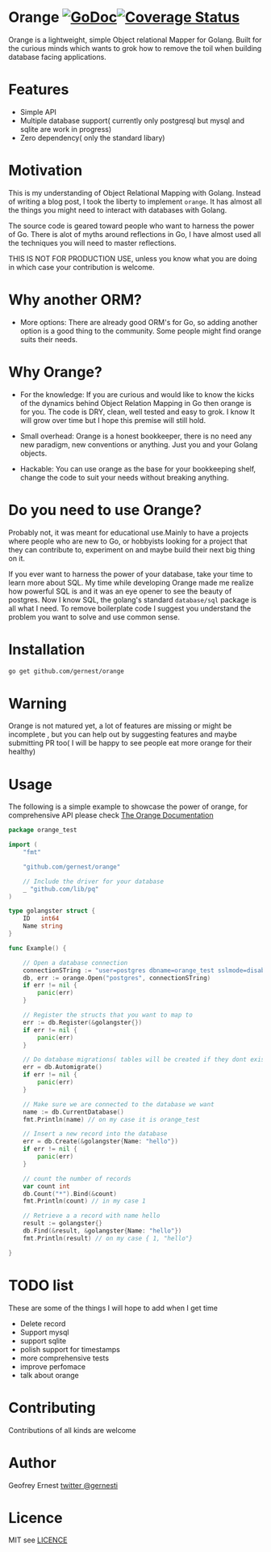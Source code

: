 # Orange [![GoDoc](https://godoc.org/github.com/gernest/orange?status.svg)](https://godoc.org/github.com/gernest/orange)[![Coverage Status](https://coveralls.io/repos/github/gernest/orange/badge.svg?branch=master)](https://coveralls.io/github/gernest/orange?branch=master)


Orange is a lightweight, simple Object relational Mapper for Golang. Built  for
the curious minds which wants to grok how to remove the toil when building
database facing applications.

# Features
* Simple API 
* Multiple database support( currently only postgresql but mysql and sqlite are
work in progress)
* Zero dependency( only the standard libary)

# Motivation
This is my understanding of Object Relational Mapping with Golang. Instead of
writing a blog post, I took the liberty to implement `orange`. It has almost all
the things you might need to interact with databases with Golang.

The source code is geared toward people who want to harness the power of Go.
There is alot of myths around reflections in Go, I have almost used all the
techniques you will need to master reflections.

THIS IS NOT FOR PRODUCTION USE, unless you know what you are doing in which case
your contribution is welcome.


# Why another ORM?


* More options: There are already good ORM's for Go, so adding another option is
a good thing to the community. Some people might find orange suits their needs.


# Why Orange?

* For the knowledge: If you are curious and would like to know the kicks of the
dynamics behind Object Relation Mapping in Go then orange is for you. The code is
DRY, clean, well tested and easy to grok. I know It will grow over time but I
hope this premise will still hold.

* Small overhead: Orange is a honest bookkeeper, there is no need any new
paradigm, new conventions or anything. Just you and your Golang objects.

* Hackable: You can use orange as the base for your bookkeeping shelf, change
 the code to suit your needs without breaking anything.

# Do you need to use Orange?

Probably not, it was meant for educational use.Mainly to have a projects where 
people who are new to Go, or hobbyists looking for a project that they can contribute
to, experiment on and maybe build their next big thing on it.

If you ever want to harness the power of your database, take your time to learn more
about SQL. My time while developing Orange made me realize how powerful SQL is and it
was an eye opener to see the beauty of postgres. Now I know SQL, the golang's 
standard `database/sql` package is all what I need. To remove boilerplate code
I suggest you understand the problem you want to solve and use common sense. 

# Installation

```bash
go get github.com/gernest/orange
```

# Warning
Orange is not matured yet, a lot of features are missing or might be incomplete
, but you can help out by
suggesting features and maybe submitting PR too( I will be happy to  see people
eat more orange for their healthy)

# Usage

The following is a simple example to showcase the power of orange, for
comprehensive API please check [ The Orange Documentation](https://godoc.org/github.com/gernest/orange)

```go
package orange_test

import (
	"fmt"

	"github.com/gernest/orange"

	// Include the driver for your database
	_ "github.com/lib/pq"
)

type golangster struct {
	ID   int64
	Name string
}

func Example() {

	// Open a database connection
	connectionSTring := "user=postgres dbname=orange_test sslmode=disable"
	db, err := orange.Open("postgres", connectionSTring)
	if err != nil {
		panic(err)
	}

	// Register the structs that you want to map to
	err := db.Register(&golangster{})
	if err != nil {
		panic(err)
	}

	// Do database migrations( tables will be created if they dont exist
	err = db.Automigrate()
	if err != nil {
		panic(err)
	}

	// Make sure we are connected to the database we want
	name := db.CurrentDatabase()
	fmt.Println(name) // on my case it is orange_test

	// Insert a new record into the database
	err = db.Create(&golangster{Name: "hello"})
	if err != nil {
		panic(err)
	}

	// count the number of records
	var count int
	db.Count("*").Bind(&count)
	fmt.Println(count) // in my case 1

	// Retrieve a a record with name hello
	result := golangster{}
	db.Find(&result, &golangster{Name: "hello"})
	fmt.Println(result) // on my case { 1, "hello"}

}
```

# TODO list
These  are some of the  things I will hope to add when I get time
* Delete record
* Support mysql
* support sqlite
* polish support for timestamps
* more comprehensive tests
* improve perfomace
* talk about orange


# Contributing

Contributions of all kinds are welcome

# Author
Geofrey  Ernest 
[twitter @gernesti](https://twitter.com/gernesti)

# Licence
MIT see [LICENCE](LICENCE)


